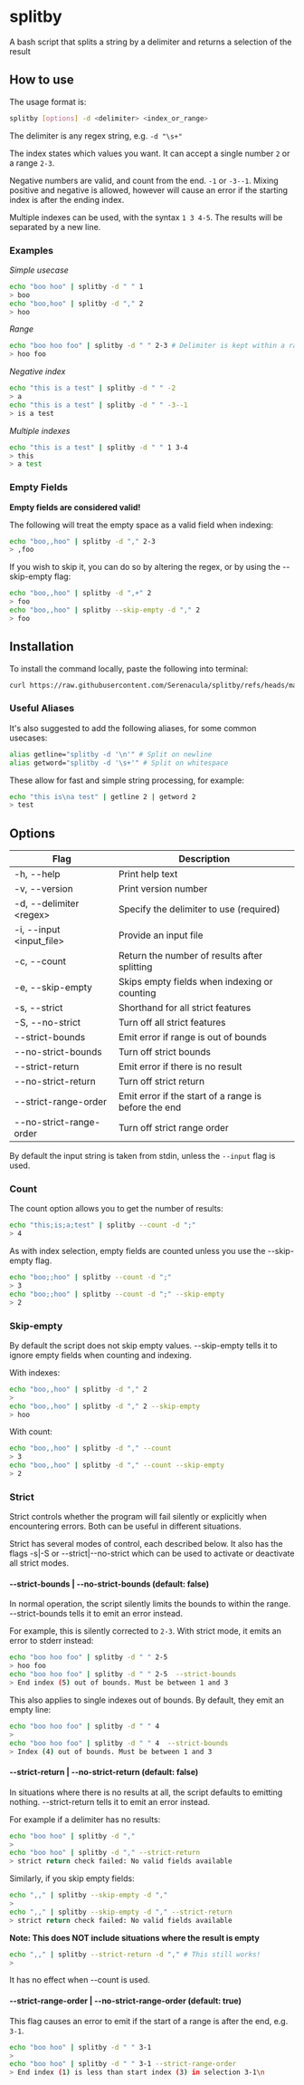 # splitby

A bash script that splits a string by a delimiter and returns a selection of the result

## How to use

The usage format is:

```sh
splitby [options] -d <delimiter> <index_or_range>
```

The delimiter is any regex string, e.g. `-d "\s+"`

The index states which values you want. It can accept a single number `2` or a range `2-3`.

Negative numbers are valid, and count from the end. `-1` or `-3--1`. Mixing positive and negative is allowed, however will cause an error if the starting index is after the ending index.

Multiple indexes can be used, with the syntax `1 3 4-5`. The results will be separated by a new line.

### Examples

_Simple usecase_

```sh
echo "boo hoo" | splitby -d " " 1
> boo
echo "boo,hoo" | splitby -d "," 2
> hoo
```

_Range_

```sh
echo "boo hoo foo" | splitby -d " " 2-3 # Delimiter is kept within a range
> hoo foo
```

_Negative index_

```sh
echo "this is a test" | splitby -d " " -2
> a
echo "this is a test" | splitby -d " " -3--1
> is a test
```

_Multiple indexes_

```sh
echo "this is a test" | splitby -d " " 1 3-4
> this
> a test
```

### Empty Fields

**Empty fields are considered valid!**

The following will treat the empty space as a valid field when indexing:

```sh
echo "boo,,hoo" | splitby -d "," 2-3
> ,foo
```

If you wish to skip it, you can do so by altering the regex, or by using the --skip-empty flag:

```sh
echo "boo,,hoo" | splitby -d ",+" 2
> foo
echo "boo,,hoo" | splitby --skip-empty -d "," 2
> foo
```

## Installation

To install the command locally, paste the following into terminal:

```sh
curl https://raw.githubusercontent.com/Serenacula/splitby/refs/heads/main/splitby.sh > /usr/local/bin/splitby && chmod +x /usr/local/bin/splitby
```

### Useful Aliases

It's also suggested to add the following aliases, for some common usecases:

```sh
alias getline="splitby -d '\n'" # Split on newline
alias getword="splitby -d '\s+'" # Split on whitespace
```

These allow for fast and simple string processing, for example:

```sh
echo "this is\na test" | getline 2 | getword 2
> test
```

## Options

| Flag                      | Description                                          |
| ------------------------- | ---------------------------------------------------- |
| -h, --help                | Print help text                                      |
| -v, --version             | Print version number                                 |
| -d, --delimiter \<regex>  | Specify the delimiter to use (required)              |
| -i, --input \<input_file> | Provide an input file                                |
| -c, --count               | Return the number of results after splitting         |
| -e, --skip-empty          | Skips empty fields when indexing or counting         |
| -s, --strict              | Shorthand for all strict features                    |
| -S, --no-strict           | Turn off all strict features                         |
| --strict-bounds           | Emit error if range is out of bounds                 |
| --no-strict-bounds        | Turn off strict bounds                               |
| --strict-return           | Emit error if there is no result                     |
| --no-strict-return        | Turn off strict return                               |
| --strict-range-order      | Emit error if the start of a range is before the end |
| --no-strict-range-order   | Turn off strict range order                          |

By default the input string is taken from stdin, unless the `--input` flag is used.

### Count

The count option allows you to get the number of results:

```sh
echo "this;is;a;test" | splitby --count -d ";"
> 4
```

As with index selection, empty fields are counted unless you use the --skip-empty flag.

```sh
echo "boo;;hoo" | splitby --count -d ";"
> 3
echo "boo;;hoo" | splitby --count -d ";" --skip-empty
> 2
```

### Skip-empty

By default the script does not skip empty values. --skip-empty tells it to ignore empty fields when counting and indexing.

With indexes:

```sh
echo "boo,,hoo" | splitby -d "," 2
>
echo "boo,,hoo" | splitby -d "," 2 --skip-empty
> hoo
```

With count:

```sh
echo "boo,,hoo" | splitby -d "," --count
> 3
echo "boo,,hoo" | splitby -d "," --count --skip-empty
> 2
```

### Strict

Strict controls whether the program will fail silently or explicitly when encountering errors. Both can be useful in different situations.

Strict has several modes of control, each described below. It also has the flags -s|-S or --strict|--no-strict which can be used to activate or deactivate all strict modes.

#### --strict-bounds | --no-strict-bounds (default: false)

In normal operation, the script silently limits the bounds to within the range. --strict-bounds tells it to emit an error instead.

For example, this is silently corrected to `2-3`. With strict mode, it emits an error to stderr instead:

```sh
echo "boo hoo foo" | splitby -d " " 2-5
> hoo foo
echo "boo hoo foo" | splitby -d " " 2-5  --strict-bounds
> End index (5) out of bounds. Must be between 1 and 3
```

This also applies to single indexes out of bounds. By default, they emit an empty line:

```sh
echo "boo hoo foo" | splitby -d " " 4
>
echo "boo hoo foo" | splitby -d " " 4  --strict-bounds
> Index (4) out of bounds. Must be between 1 and 3
```

#### --strict-return | --no-strict-return (default: false)

In situations where there is no results at all, the script defaults to emitting nothing. --strict-return tells it to emit an error instead.

For example if a delimiter has no results:

```sh
echo "boo hoo" | splitby -d ","
>
echo "boo hoo" | splitby -d "," --strict-return
> strict return check failed: No valid fields available
```

Similarly, if you skip empty fields:

```sh
echo ",," | splitby --skip-empty -d ","
>
echo ",," | splitby --skip-empty -d "," --strict-return
> strict return check failed: No valid fields available
```

**Note: This does NOT include situations where the result is empty**

```sh
echo ",," | splitby --strict-return -d "," # This still works!
>
```

It has no effect when --count is used.

#### --strict-range-order | --no-strict-range-order (default: true)

This flag causes an error to emit if the start of a range is after the end, e.g. `3-1`.

```sh
echo "boo hoo" | splitby -d " " 3-1
>
echo "boo hoo" | splitby -d " " 3-1 --strict-range-order
> End index (1) is less than start index (3) in selection 3-1\n
```
